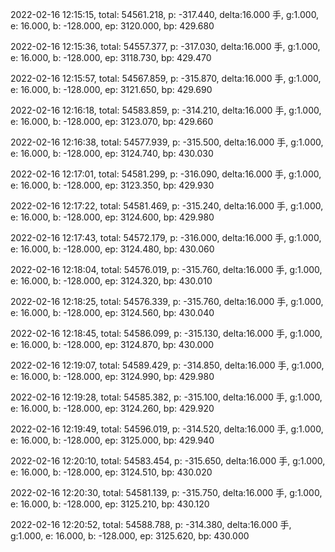 2022-02-16 12:15:15, total: 54561.218, p: -317.440, delta:16.000 手, g:1.000, e: 16.000, b: -128.000, ep: 3120.000, bp: 429.680

2022-02-16 12:15:36, total: 54557.377, p: -317.030, delta:16.000 手, g:1.000, e: 16.000, b: -128.000, ep: 3118.730, bp: 429.470

2022-02-16 12:15:57, total: 54567.859, p: -315.870, delta:16.000 手, g:1.000, e: 16.000, b: -128.000, ep: 3121.650, bp: 429.690

2022-02-16 12:16:18, total: 54583.859, p: -314.210, delta:16.000 手, g:1.000, e: 16.000, b: -128.000, ep: 3123.070, bp: 429.660

2022-02-16 12:16:38, total: 54577.939, p: -315.500, delta:16.000 手, g:1.000, e: 16.000, b: -128.000, ep: 3124.740, bp: 430.030

2022-02-16 12:17:01, total: 54581.299, p: -316.090, delta:16.000 手, g:1.000, e: 16.000, b: -128.000, ep: 3123.350, bp: 429.930

2022-02-16 12:17:22, total: 54581.469, p: -315.240, delta:16.000 手, g:1.000, e: 16.000, b: -128.000, ep: 3124.600, bp: 429.980

2022-02-16 12:17:43, total: 54572.179, p: -316.000, delta:16.000 手, g:1.000, e: 16.000, b: -128.000, ep: 3124.480, bp: 430.060

2022-02-16 12:18:04, total: 54576.019, p: -315.760, delta:16.000 手, g:1.000, e: 16.000, b: -128.000, ep: 3124.320, bp: 430.010

2022-02-16 12:18:25, total: 54576.339, p: -315.760, delta:16.000 手, g:1.000, e: 16.000, b: -128.000, ep: 3124.560, bp: 430.040

2022-02-16 12:18:45, total: 54586.099, p: -315.130, delta:16.000 手, g:1.000, e: 16.000, b: -128.000, ep: 3124.870, bp: 430.000

2022-02-16 12:19:07, total: 54589.429, p: -314.850, delta:16.000 手, g:1.000, e: 16.000, b: -128.000, ep: 3124.990, bp: 429.980

2022-02-16 12:19:28, total: 54585.382, p: -315.100, delta:16.000 手, g:1.000, e: 16.000, b: -128.000, ep: 3124.260, bp: 429.920

2022-02-16 12:19:49, total: 54596.019, p: -314.520, delta:16.000 手, g:1.000, e: 16.000, b: -128.000, ep: 3125.000, bp: 429.940

2022-02-16 12:20:10, total: 54583.454, p: -315.650, delta:16.000 手, g:1.000, e: 16.000, b: -128.000, ep: 3124.510, bp: 430.020

2022-02-16 12:20:30, total: 54581.139, p: -315.750, delta:16.000 手, g:1.000, e: 16.000, b: -128.000, ep: 3125.210, bp: 430.120

2022-02-16 12:20:52, total: 54588.788, p: -314.380, delta:16.000 手, g:1.000, e: 16.000, b: -128.000, ep: 3125.620, bp: 430.000
